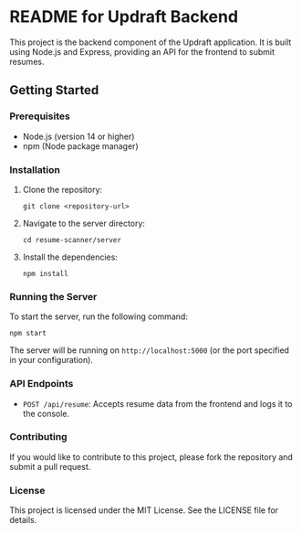 # README for Updraft Backend

This project is the backend component of the Updraft application. It is built using Node.js and Express, providing an API for the frontend to submit resumes.

## Getting Started

### Prerequisites

- Node.js (version 14 or higher)
- npm (Node package manager)

### Installation

1. Clone the repository:
   ```
   git clone <repository-url>
   ```

2. Navigate to the server directory:
   ```
   cd resume-scanner/server
   ```

3. Install the dependencies:
   ```
   npm install
   ```

### Running the Server

To start the server, run the following command:
```
npm start
```

The server will be running on `http://localhost:5000` (or the port specified in your configuration).

### API Endpoints

- `POST /api/resume`: Accepts resume data from the frontend and logs it to the console.

### Contributing

If you would like to contribute to this project, please fork the repository and submit a pull request.

### License

This project is licensed under the MIT License. See the LICENSE file for details.